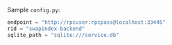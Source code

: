 Sample `config.py`:
```python
endpoint = "http://rpcuser:rpcpass@localhost:33445"
rid = "swapindex-backend"
sqlite_path = "sqlite:///service.db"
```